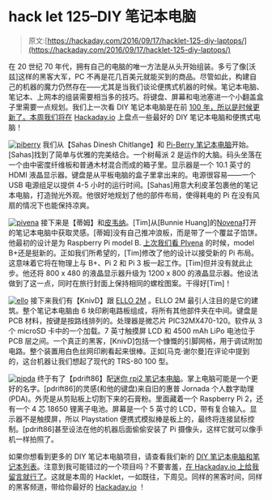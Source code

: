 # hack let 125–DIY 笔记本电脑

> 原文:[https://hackaday.com/2016/09/17/hacklet-125-diy-laptops/](https://hackaday.com/2016/09/17/hacklet-125-diy-laptops/)

在 20 世纪 70 年代，拥有自己的电脑的唯一方法是从头开始组装。多亏了像[沃兹]这样的黑客大军，PC 不再是花几百美元就能买到的商品。尽管如此，构建自己的机器的魔力仍然存在——尤其是当我们谈论便携式机器的时候。笔记本电脑、笔记本、上网本的组装需要相当多的技巧。将键盘、屏幕和电池塞进一个小翻盖盒子里需要一点规划。我们上一次看 DIY 笔记本电脑是在前 [100 年，所以是时候更新了。本周我们将在](http://hackaday.com/2014/06/27/hacklet-5/) [Hackaday.io](https://hackaday.io) 上盘点一些最好的 DIY 笔记本电脑和便携式电脑！

[![piberry](../Images/167efc352ec2cffc71faf8eee2a0da1a.png)](https://hackaday.io/project/9583) 我们从【Sahas Dinesh Chitlange】和 [Pi-Berry 笔记本电脑](https://hackaday.io/project/9583)开始。[Sahas]找到了简单与优雅的完美结合。一个树莓派 2 是运作的大脑。码头坐落在一个由中密度纤维板和普通木材混合而成的箱子里。显示器是一个 10.1 英寸的 HDMI 液晶显示器。键盘是从平板电脑的盒子里拿出来的。电源很容易——一个 USB 电源组足以提供 4-5 小时的运行时间。[Sahas]用意大利皮革包裹他的笔记本电脑，打造抛光外观。他很好地规划了他的部件布局，使得耗电的 Pi 在没有风扇的情况下也能保持凉爽。

[![pivena](../Images/3ad12efc18c5b0d1782831bf8146fb5d.png)](https://hackaday.io/project/2405-pivena) 接下来是【蒂姆】和[皮韦纳](https://hackaday.io/project/2405)。[Tim]从[Bunnie Huang]的[Novena](https://www.crowdsupply.com/kosagi/novena-open-laptop)打开的笔记本电脑中获取灵感。[蒂姆]没有自己推冲浪板，而是带了一个覆盆子馅饼。他最初的设计是为 Raspberry Pi model B. [上次我们看 PIvena](http://hackaday.com/2014/11/28/hacklet-24-raspberry-pi-projects/) 的时候，model B+还是挺新的。正如我们所希望的，[Tim]修改了他的设计以接受新的 Pi 布局。这意味着它将在物理上与 B+、Pi 2 和 Pi 3 板一起工作。[Tim]但并没有就此止步。他还将 800 x 480 的液晶显示器升级为 1200 x 800 的液晶显示器。他设法做到了这一点，同时在旅行封面上保持相同的螺栓图案。干得好[Tim]！

[![ello](../Images/a7bd2fb08b09563fb00d136e8201d160.png)](https://hackaday.io/project/9692) 接下来我们有【KnivD】跟 [ELLO 2M](https://hackaday.io/project/9692) 。ELLO 2M 最引人注目的是它的建筑。整个笔记本电脑由 6 块印刷电路板组成，将所有其他部件夹在中间。键盘是 PCB 材料，按键是按路线排列的。处理器是微芯片 PIC32MX470-120。软件从 3 个 microSD 卡中的一个加载。7 英寸触摸屏 LCD 和 4500 mAh LiPo 电池位于 PCB 层之间。一个真正的黑客，[KnivD]包括一个慷慨的引脚网格，用于调试附加电路。整个装置用白色丝网印刷看起来很棒。正如[马克·谢尔曼]在评论中提到的，这台机器让我们想起了现代的 TRS-80 100 型。

[![pipda](../Images/baf5a62912f85768fab01114e26b321e.png)](https://hackaday.io/project/9082) 终于有了【pdrift86】配[迷你 rpi2 笔记本电脑](https://hackaday.io/project/9082)。掌上电脑可能是一个更好的名字。[pdrift86]的灵感(和他的键盘)来自旧的惠普 Jornada 个人数字助理(PDA)。外壳是从剪贴板上切割下来的石膏粉。里面藏着一个 Raspberry Pi 2，还有一个 4 芯 18650 锂离子电池。屏幕是一个 5 英寸的 LCD，带有复合输入。显示器不是触摸屏，所以 Playstation 便携式模拟棒是板上的，最终将连接鼠标控制。[pdrift86]甚至设法在他的机器后面偷偷安装了 Pi 摄像头，这样它就可以像手机一样拍照了。

如果你想看到更多的 DIY 笔记本电脑项目，请查看我们新的 [DIY 笔记本电脑和笔记本列表](https://hackaday.io/list/14807)。注意到我可能错过的一个项目吗？不要害羞，[在 Hackaday.io 上给我留言就行了](https://hackaday.io/adam)。这就是本周的 Hacklet，一如既往，下周见。同样的黑客时间，同样的黑客频道，带给你最好的 [Hackaday.io](https://hackaday.io/) ！